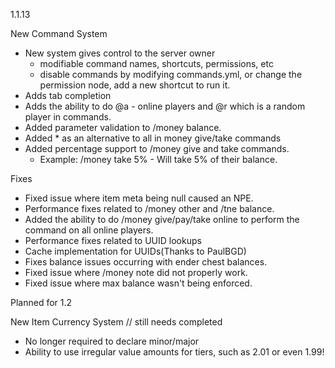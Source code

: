 1.1.13

New Command System
- New system gives control to the server owner
  - modifiable command names, shortcuts, permissions, etc
  - disable commands by modifying commands.yml, or change the permission
    node, add a new shortcut to run it.
- Adds tab completion 
- Adds the ability to do @a - online players and @r which is a random player in commands.
- Added parameter validation to /money balance.
- Added * as an alternative to all in money give/take commands
- Added percentage support to /money give and take commands.
  - Example: /money take <player> 5% - Will take 5% of their balance.


Fixes
- Fixed issue where item meta being null caused an NPE.
- Performance fixes related to /money other and /tne balance.
- Added the ability to do /money give/pay/take online to perform the command on all online players.
- Performance fixes related to UUID lookups
- Cache implementation for UUIDs(Thanks to PaulBGD)
- Fixes balance issues occurring with ender chest balances.
- Fixed issue where /money note did not properly work.
- Fixed issue where max balance wasn't being enforced.

Planned for 1.2

New Item Currency System // still needs completed
- No longer required to declare minor/major
- Ability to use irregular value amounts for tiers, such as 2.01 or even 1.99!
